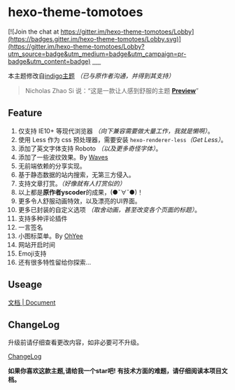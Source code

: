 hexo-theme-tomotoes
======================
[![Join the chat at https://gitter.im/hexo-theme-tomotoes/Lobby](https://badges.gitter.im/hexo-theme-tomotoes/Lobby.svg)](https://gitter.im/hexo-theme-tomotoes/Lobby?utm_source=badge&utm_medium=badge&utm_campaign=pr-badge&utm_content=badge)
<a href="https://github.com/Tomotoes/hexo-theme-tomotoes/wiki"><img src="https://camo.githubusercontent.com/f6977a970c4eaf235fb3b115069c08634611611c/68747470733a2f2f696d672e736869656c64732e696f2f62616467652f646f63756d656e742d434e2d677265656e2e7376673f7374796c653d666c61742d737175617265" alt="" data-canonical-src="https://img.shields.io/badge/document-CN-green.svg?style=flat-square" style="max-width:100%;">
</a>
<a href="http://tomotoes.com">
<img src="https://img.shields.io/badge/preview-Tomotoes-red.svg" alt="" data-canonical-src="https://img.shields.io/badge/preview-Tomotoes.svg?style=flat-square" style="max-width:100%;">
</a>
<a href="http://tomotoes.com">
<img src="https://img.shields.io/chrome-web-store/stars/nimelepbpejjlbmoobocpfnjhihnpked.svg" alt="" data-canonical-src="https://img.shields.io/badge/preview-Tomotoes.svg?style=flat-square" style="max-width:100%;">
</a>
<a href="http://tomotoes.com">
<img src="https://img.shields.io/github/languages/count/badges/shields.svg" alt="" data-canonical-src="https://img.shields.io/badge/preview-Tomotoes.svg?style=flat-square" style="max-width:100%;">
</a>
<a href="http://tomotoes.com">
<img src="https://img.shields.io/cocoapods/l/AFNetworking.svg" alt="" data-canonical-src="https://img.shields.io/badge/preview-Tomotoes.svg?style=flat-square" style="max-width:100%;">
</a>
<a href="http://tomotoes.com">
<img src="https://img.shields.io/bithound/code/github/rexxars/sse-channel.svg" alt="" data-canonical-src="https://img.shields.io/badge/preview-Tomotoes.svg?style=flat-square" style="max-width:100%;">
</a>


本主题修改自[indigo主题](https://github.com/yscoder/hexo-theme-indigo) *（已与原作者沟通，并得到其支持）*

> Nicholas Zhao Si 说：“这是一款让人感到舒服的主题 **[Preview](http://tomotoes.com/)**”

## Feature
1. 仅支持 IE10+ 等现代浏览器 *（向下兼容需要做大量工作，我就是懒啊）*。
2. 使用 Less 作为 css 预处理器，需要安装 `hexo-renderer-less`*（Get Less）*。
3. 添加了英文字体支持 Roboto *（以及更多奇怪字体）*。
4. 添加了一些波纹效果。By [Waves](https://github.com/fians/Waves)
5. 无前端依赖的分享实现。
6. 基于静态数据的站内搜索，无第三方侵入。
7. 支持文章打赏。*（好像就有人打赏似的）*
8. 以上都是**原作者yscoder**的成果，(●ˇ∀ˇ●)！
9. 更多令人舒服动画特效，以及漂亮的UI界面。
10. 更多已封装的自定义选项 *（取舍动画，甚至改变各个页面的标题）*。
11. 支持多种评论插件
12. 一言签名
13. 小图标菜单。By [OhYee](https://www.oyohyee.com)
14. 网站开启时间
15. Emoji支持
16. 还有很多特性留给你探索...

## Useage

[文档 | Document](https://github.com/tomotoes/hexo-theme-tomotoes/wiki)

## ChangeLog

升级前请仔细查看更改内容，如非必要可不升级。

[ChangeLog](https://github.com/tomotoes/hexo-theme-tomotoes/releases)

**如果你喜欢这款主题,请给我一个star吧!**
**有技术方面的难题，请仔细阅读本项目文档。**
